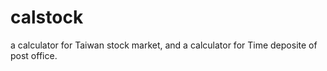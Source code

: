 # calstock
a calculator for Taiwan stock market, and a calculator for Time deposite of post office.
